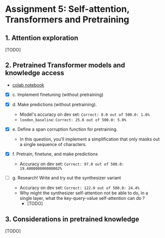 # Assignment 5: Self-attention, Transformers and Pretraining

## 1. Attention exploration

[TODO]

## 2. Pretrained Transformer models and knowledge access
- [colab notebook](https://colab.research.google.com/drive/1eUwaEZFWhOMjUtDTKKPcaUjOGJHrzixf?usp=sharing)

- [x] c. Implement finetuning (without pretraining)
- [x] d. Make predictions (without pretraining).
    - Model's accuracy on dev set: `Correct: 8.0 out of 500.0: 1.6%`
    - `london_baseline`: `Correct: 25.0 out of 500.0: 5.0%`

- [x] e. Define a span corruption function for pretraining.
    - In this question, you’ll implement a simplification that only masks out a 
    single sequence of characters.

- [x] f. Pretrain, finetune, and make predictions
    - Accuracy on dev set: `Correct: 97.0 out of 500.0: 19.400000000000002%` 

- [ ] g. Research! Write and try out the synthesizer variant
    - Accuracy on dev set: `Correct: 122.0 out of 500.0: 24.4%`
    - Why might the synthesizer self-attention not be able to do, in a single layer, what the key-query-value self-attention can do ?
        - [TODO]

## 3. Considerations in pretrained knowledge

[TODO]
